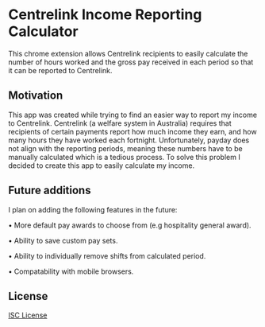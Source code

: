 # Centrelink Income Reporting Calculator

This chrome extension allows Centrelink recipients to easily calculate the number of hours worked and the gross pay received in each period so that it can be reported to Centrelink.

## Motivation

This app was created while trying to find an easier way to report my income to Centrelink. Centrelink (a welfare system in Australia) requires that recipients of certain payments report how much income they earn, and how many hours they have worked each fortnight. Unfortunately, payday does not align with the reporting periods, meaning these numbers have to be manually calculated which is a tedious process. To solve this problem I decided to create this app to easily calculate my income.

## Future additions

I plan on adding the following features in the future:

  • More default pay awards to choose from (e.g hospitality general award).

  • Ability to save custom pay sets.

  • Ability to individually remove shifts from calculated period.

  • Compatability with mobile browsers.

## License
[ISC License](https://opensource.org/licenses/ISC)
